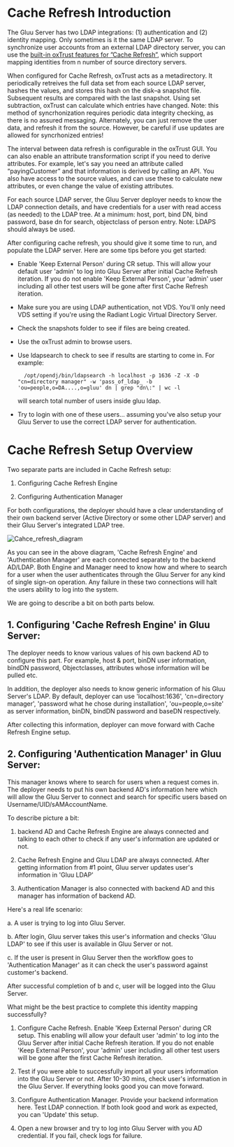 # Cache Refresh Introduction

The Gluu Server has two LDAP integrations: (1) authentication and (2) identity mapping. Only sometimes is it the same LDAP server. To synchronize user accounts from an external LDAP directory server, you can use the [built-in oxTrust features for ”Cache Refresh”](../admin-guide/configuration/index.md#cache-refresh), which support mapping identities from n number of source directory servers.

When configured for Cache Refresh, oxTrust acts as a metadirectory. It periodically retreives the full data set from each source LDAP server, hashes the values, and stores this hash on the disk–a snapshot file. Subsequent results are compared with the last snapshot. Using set subtraction, oxTrust can calculate which entries have changed. Note: this method of syncrhonization requires periodic data integrity checking, as there is no assured messaging. Alternately, you can just remove the user data, and refresh it from the source. However, be careful if use updates are allowed for syncrhonized entries!

The interval between data refresh is configurable in the oxTrust GUI. You can also enable an attribute transformation script if you need to derive attributes. For example, let's say you need an attribute called “payingCustomer” and that information is derived by calling an API. You also have access to the source values, and can use these to calculate new attributes, or even change the value of existing attributes.

For each source LDAP server, the Gluu Server deployer needs to know the LDAP connection details, and have credentials for a user with read access (as needed) to the LDAP tree. At a minimum: host, port, bind DN, bind password, base dn for search, objectclass of person entry. Note: LDAPS should always be used.

After configuring cache refresh, you should give it some time to run, and populate the LDAP server. Here are some tips before you get started:

- Enable 'Keep External Person' during CR setup. This will allow your default user 'admin' to log into Gluu Server after initial Cache Refresh iteration. If you do not enable 'Keep External Person', your 'admin' user including all other test users will be gone after first Cache Refresh iteration.

- Make sure you are using LDAP authentication, not VDS. You'll only need VDS setting if you're using the Radiant Logic Virtual Directory Server.

- Check the snapshots folder to see if files are being created.

- Use the oxTrust admin to browse users.

* Use ldapsearch to check to see if results are starting to come in. For example: 

        /opt/opendj/bin/ldapsearch -h localhost -p 1636 -Z -X -D "cn=directory manager" -w 'pass_of_ldap_ -b 'ou=people,o=DA....,o=gluu' dn | grep "dn\:" | wc -l

    will search total number of users inside gluu ldap. 

- Try to login with one of these users… assuming you've also setup your Gluu Server to use the correct LDAP server for authentication.

# Cache Refresh Setup Overview
Two separate parts are included in Cache Refresh setup:

1. Configuring Cache Refresh Engine

2. Configuring Authentication Manager

For both configurations, the deployer should have a clear understanding of their own backend server (Active Directory or some other LDAP server) and their Gluu Server's integrated LDAP tree.

![Cahce_refresh_diagram](https://cloud.githubusercontent.com/assets/5271048/8237617/4df7d88e-15b6-11e5-98eb-5bb0376b9750.png)

As you can see in the above diagram, 'Cache Refresh Engine' and 'Authentication Manager' are each connected separately to the backend AD/LDAP. Both Engine and Manager need to know how and where to search for a user when the user authenticates through the Gluu Server for any kind of single sign-on operation. Any failure in these two connections will halt the users ability to log into the system.

We are going to describe a bit on both parts below.

## 1. Configuring 'Cache Refresh Engine' in Gluu Server:

The deployer needs to know various values of his own backend AD to configure this part. For example, host & port, binDN user information, bindDN password, Objectclasses, attributes whose information will be pulled etc.

In addition, the deployer also needs to know generic information of his Gluu Server's LDAP. By default, deployer can use 'localhost:1636', 'cn=directory manager', 'password what he chose during installation', 'ou=people,o=site' as server information, binDN, bindDN password and baseDN respectively.

After collecting this information, deployer can move forward with Cache Refresh Engine setup.

## 2. Configuring 'Authentication Manager' in Gluu Server:

This manager knows where to search for users when a request comes in. The deployer needs to put his own backend AD's information here which will allow the Gluu Server to connect and search for specific users based on Username/UID/sAMAccountName.

To describe picture a bit:

1. backend AD and Cache Refresh Engine are always connected and talking to each other to check if any user's information are updated or not.

2. Cache Refresh Engine and Gluu LDAP are always connected. After getting information from #1 point, Gluu server updates user's information in 'Gluu LDAP'

3. Authentication Manager is also connected with backend AD and this manager has information of backend AD.

Here's a real life scenario:

a. A user is trying to log into Gluu Server. 

b. After login, Gluu server takes this user's information and checks 'Gluu LDAP' to see if this user is available in Gluu Server or not. 

c. If the user is present in Gluu Server then the workflow goes to 'Authentication Manager' as it can check the user's password against customer's backend.

After successful completion of b and c, user will be logged into the Gluu Server.

What might be the best practice to complete this identity mapping successfully?

1. Configure Cache Refresh. Enable 'Keep External Person' during CR setup. This enabling will allow your default user 'admin' to log into the Gluu Server after initial Cache Refresh iteration. If you do not enable 'Keep External Person', your 'admin' user including all other test users will be gone after the first Cache Refresh iteration.

2. Test if you were able to successfully import all your users information into the Gluu Server or not. After 10-30 mins, check user's information in the Gluu Server. If everything looks good you can move forward.

3. Configure Authentication Manager. Provide your backend information here. Test LDAP connection. If both look good and work as expected, you can 'Update' this setup.

4. Open a new browser and try to log into Gluu Server with you AD credential. If you fail, check logs for failure.
